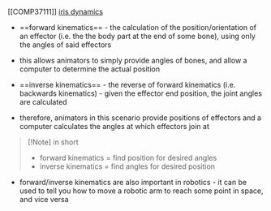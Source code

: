 [[COMP37111]]
[iris dynamics](https://irisdynamics.com/articles/forward-and-inverse-kinematics)

- ==forward kinematics== - the calculation of the position/orientation of an effector (i.e. the the body part at the end of some bone), using only the angles of said effectors
- this allows animators to simply provide angles of bones, and allow a computer to determine the actual position

- ==inverse kinematics== - the reverse of forward kinematics (i.e. backwards kinematics) - given the effector end position, the joint angles are calculated
- therefore, animators in this scenario provide positions of effectors and a computer calculates the angles at which effectors join at

> [!Note] in short
> - forward kinematics = find position for desired angles
> - inverse kinematics = find angles for desired position


- forward/inverse kinematics are also important in robotics - it can be used to tell you how to move a robotic arm to reach some point in space, and vice versa